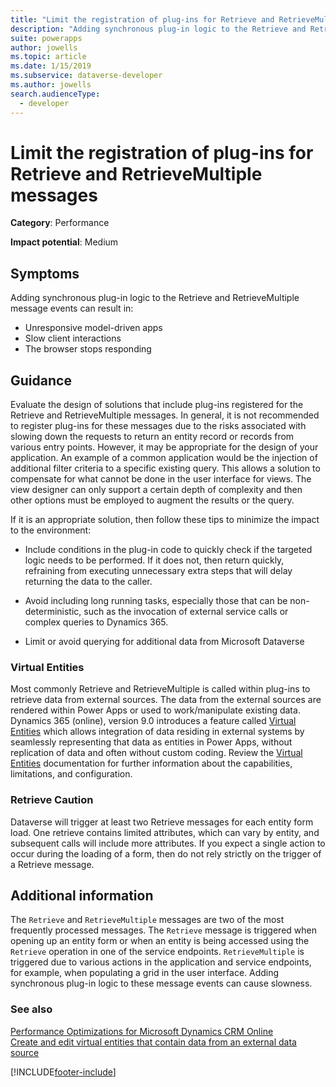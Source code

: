 ```yaml
---
title: "Limit the registration of plug-ins for Retrieve and RetrieveMultiple messages | MicrosoftDocs"
description: "Adding synchronous plug-in logic to the Retrieve and RetrieveMultiple message events can cause slowness."
suite: powerapps
author: jowells
ms.topic: article
ms.date: 1/15/2019
ms.subservice: dataverse-developer
ms.author: jowells
search.audienceType: 
  - developer
---
```

# Limit the registration of plug-ins for Retrieve and RetrieveMultiple messages



**Category**: Performance

**Impact potential**: Medium

<a name='symptoms'></a>

## Symptoms

Adding synchronous plug-in logic to the Retrieve and RetrieveMultiple message events can result in:

- Unresponsive model-driven apps
- Slow client interactions
- The browser stops responding

<a name='guidance'></a>

## Guidance

Evaluate the design of solutions that include plug-ins registered for the Retrieve and RetrieveMultiple messages.  In general, it is not recommended to register plug-ins for these messages due to the risks associated with slowing down the requests to return an entity record or records from various entry points.  However, it may be appropriate for the design of your application. An example of a common application would be the injection of additional filter criteria to a specific existing query. This allows a solution to compensate for what cannot be done in the user interface for views.  The view designer can only support a certain depth of complexity and then other options must be employed to augment the results or the query.

If it is an appropriate solution, then follow these tips to minimize the impact to the environment:

- Include conditions in the plug-in code to quickly check if the targeted logic needs to be performed. If it does not, then return quickly, refraining from executing unnecessary extra steps that will delay returning the data to the caller.

- Avoid including long running tasks, especially those that can be non-deterministic, such as the invocation of external service calls or complex queries to Dynamics 365.

- Limit or avoid querying for additional data from Microsoft Dataverse

### Virtual Entities

Most commonly Retrieve and RetrieveMultiple is called within plug-ins to retrieve data from external sources. The data from the external sources are rendered within Power Apps or used to work/manipulate existing data. Dynamics 365 (online), version 9.0 introduces a feature called [Virtual Entities](/dynamics365/customer-engagement/developer/virtual-entities/get-started-ve) which allows integration of data residing in external systems by seamlessly representing that data as entities in Power Apps, without replication of data and often without custom coding. Review the [Virtual Entities](/dynamics365/customer-engagement/developer/virtual-entities/get-started-ve) documentation for further information about the capabilities, limitations, and configuration.

### Retrieve Caution

Dataverse will trigger at least two Retrieve messages for each entity form load.  One retrieve contains limited attributes, which can vary by entity, and subsequent calls will include more attributes.  If you expect a single action to occur during the loading of a form, then do not rely strictly on the trigger of a Retrieve message.

<a name='additional'></a>

## Additional information

The `Retrieve` and `RetrieveMultiple` messages are two of the most frequently processed messages. The `Retrieve` message is triggered when opening up an entity form or when an entity is being accessed using the `Retrieve` operation in one of the service endpoints. `RetrieveMultiple` is triggered due to various actions in the application and service endpoints, for example, when populating a grid in the user interface.  Adding synchronous plug-in logic to these message events can cause slowness.

<a name='seealso'></a>

### See also

[Performance Optimizations for Microsoft Dynamics CRM Online](/dynamics/s-e/)<br />
[Create and edit virtual entities that contain data from an external data source](../../../../maker/data-platform/create-edit-virtual-entities.md)<br />


[!INCLUDE[footer-include](../../../../includes/footer-banner.md)]
